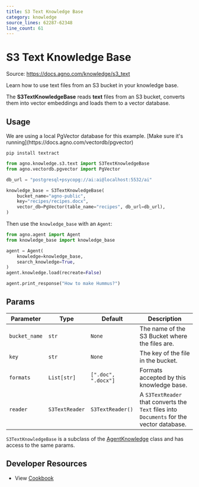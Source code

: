 ```yaml
---
title: S3 Text Knowledge Base
category: knowledge
source_lines: 62287-62348
line_count: 61
---
```


# S3 Text Knowledge Base
Source: https://docs.agno.com/knowledge/s3_text

Learn how to use text files from an S3 bucket in your knowledge base.

The **S3TextKnowledgeBase** reads **text** files from an S3 bucket, converts them into vector embeddings and loads them to a vector database.

## Usage

<Note>
  We are using a local PgVector database for this example. [Make sure it's running](https://docs.agno.com/vectordb/pgvector)
</Note>

```shell
pip install textract
```

```python
from agno.knowledge.s3.text import S3TextKnowledgeBase
from agno.vectordb.pgvector import PgVector

db_url = "postgresql+psycopg://ai:ai@localhost:5532/ai"

knowledge_base = S3TextKnowledgeBase(
    bucket_name="agno-public",
    key="recipes/recipes.docx",
    vector_db=PgVector(table_name="recipes", db_url=db_url),
)
```

Then use the `knowledge_base` with an `Agent`:

```python
from agno.agent import Agent
from knowledge_base import knowledge_base

agent = Agent(
    knowledge=knowledge_base,
    search_knowledge=True,
)
agent.knowledge.load(recreate=False)

agent.print_response("How to make Hummus?")
```

## Params

| Parameter     | Type           | Default             | Description                                                                               |
| ------------- | -------------- | ------------------- | ----------------------------------------------------------------------------------------- |
| `bucket_name` | `str`          | `None`              | The name of the S3 Bucket where the files are.                                            |
| `key`         | `str`          | `None`              | The key of the file in the bucket.                                                        |
| `formats`     | `List[str]`    | `[".doc", ".docx"]` | Formats accepted by this knowledge base.                                                  |
| `reader`      | `S3TextReader` | `S3TextReader()`    | A `S3TextReader` that converts the `Text` files into `Documents` for the vector database. |

`S3TextKnowledgeBase` is a subclass of the [AgentKnowledge](/reference/knowledge/base) class and has access to the same params.

## Developer Resources

* View [Cookbook](https://github.com/agno-agi/agno/blob/main/cookbook/agent_concepts/knowledge/s3_text_kb.py)


